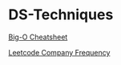 # DS-Techniques

[Big-O Cheatsheet](https://www.bigocheatsheet.com/)

[Leetcode Company Frequency](https://github.com/xizhengszhang/Leetcode_company_frequency)